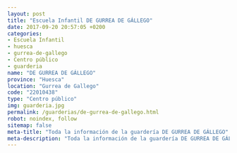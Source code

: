 ```yaml
---
layout: post
title: "Escuela Infantil DE GURREA DE GÁLLEGO"
date: 2017-09-20 20:57:05 +0200
categories:
- Escuela Infantil
- huesca
- gurrea-de-gallego
- Centro público
- guarderia
name: "DE GURREA DE GÁLLEGO"
province: "Huesca"
location: "Gurrea de Gallego"
code: "22010438"
type: "Centro público"
img: guarderia.jpg
permalink: /guarderias/de-gurrea-de-gallego.html
robot: noindex, follow
sitemap: false
meta-title: "Toda la información de la guardería DE GURREA DE GÁLLEGO"
meta-description: "Toda la información de la guardería DE GURREA DE GÁLLEGO"
---
```

